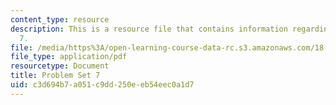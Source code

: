 ```yaml
---
content_type: resource
description: This is a resource file that contains information regarding problem set
  7.
file: /media/https%3A/open-learning-course-data-rc.s3.amazonaws.com/18-05-introduction-to-probability-and-statistics-spring-2014/c3d694b7a051c9dd250eeb54eec0a1d7_MIT18_05S14_ps7.pdf
file_type: application/pdf
resourcetype: Document
title: Problem Set 7
uid: c3d694b7-a051-c9dd-250e-eb54eec0a1d7
---
```

